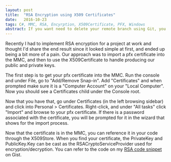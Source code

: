 ```yaml
---
layout: post
title:  "RSA Encryption using X509 Certificates"
date:   2016-10-23
tags: C#, MMC, RSA, Encyrption, X509Certificate, PFX, Windows
abstract: If you want need to delete your remote branch using Git, you can write it out fully or shorthand.
---
```

Recently I had to implement RSA encryption for a project at work and thought I'd share the end result since it looked simple at first, and ended up being a bit more of a pain. Our approach was to import a pfx certificate into the MMC, and then to use the X509Certificate to handle producing our public and private keys.

The first step is to get your pfx certificate into the MMC. Run the console and under File, go to "Add/Remove Snap-in". Add "Certificates" and when prompted make sure it is a "Computer Account" on your "Local Computer". Now you should see a Certificates child under the Console root.

Now that you have that, go under Certificates (in the left browsing sidebar) and click into Personal > Certificates. Right-click, and under "All tasks" click "Import" and browse to your pfx certificate. If there is a password associated with the certificate, you will be prompted for it in the wizard that shows for the import process.

Now that the certificate is in the MMC, you can reference it in your code through the X509Store. When you find your certificate, the PrivateKey and PublicKey.Key can be cast as the RSACryptoServiceProvider used for encryption/decryption. You can refer to the code on my [RSA code snippet][rsa-gist-link] on Gist.

[rsa-gist-link]: https://gist.github.com/samjgriffin89/22d2ab13ec9403614468